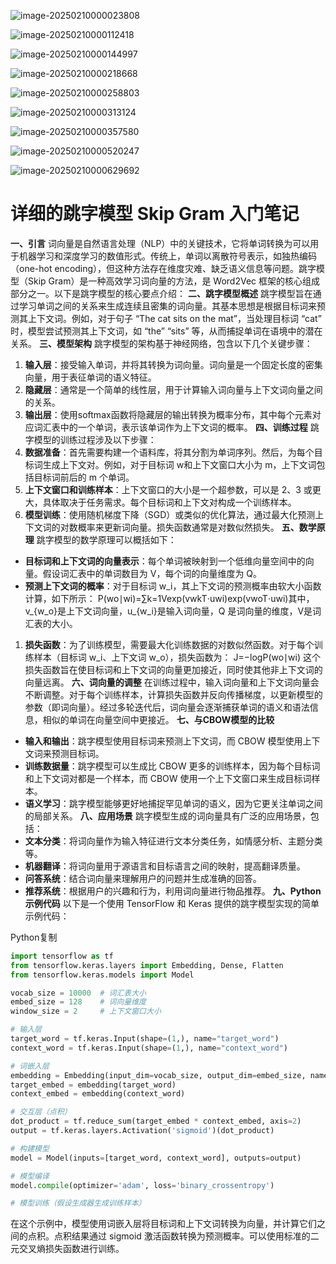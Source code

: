![image-20250210000023808](./assets/image-20250210000023808.png)

![image-20250210000112418](./assets/image-20250210000112418.png)

![image-20250210000144997](./assets/image-20250210000144997.png)

![image-20250210000218668](./assets/image-20250210000218668.png)

![image-20250210000258803](./assets/image-20250210000258803.png)

![image-20250210000313124](./assets/image-20250210000313124.png)

![image-20250210000357580](./assets/image-20250210000357580.png)

![image-20250210000520247](./assets/image-20250210000520247.png)

![image-20250210000629692](./assets/image-20250210000629692.png)

# 详细的跳字模型 Skip Gram 入门笔记

**一、引言** 词向量是自然语言处理（NLP）中的关键技术，它将单词转换为可以用于机器学习和深度学习的数值形式。传统上，单词以离散符号表示，如独热编码（one-hot encoding），但这种方法存在维度灾难、缺乏语义信息等问题。跳字模型（Skip Gram）是一种高效学习词向量的方法，是 Word2Vec 框架的核心组成部分之一。以下是跳字模型的核心要点介绍： **二、跳字模型概述** 跳字模型旨在通过学习单词之间的关系来生成连续且密集的词向量。其基本思想是根据目标词来预测其上下文词。例如，对于句子 “The cat sits on the mat”，当处理目标词 “cat” 时，模型尝试预测其上下文词，如 “the” “sits” 等，从而捕捉单词在语境中的潜在关系。 **三、模型架构** 跳字模型的架构基于神经网络，包含以下几个关键步骤：

1. **输入层**：接受输入单词，并将其转换为词向量。词向量是一个固定长度的密集向量，用于表征单词的语义特征。
2. **隐藏层**：通常是一个简单的线性层，用于计算输入词向量与上下文词向量之间的关系。
3. **输出层**：使用softmax函数将隐藏层的输出转换为概率分布，其中每个元素对应词汇表中的一个单词，表示该单词作为上下文词的概率。 **四、训练过程** 跳字模型的训练过程涉及以下步骤：
4. **数据准备**：首先需要构建一个语料库，将其分割为单词序列。然后，为每个目标词生成上下文对。例如，对于目标词 w和上下文窗口大小为 m，上下文词包括目标词前后的 m 个单词。
5. **上下文窗口和训练样本**：上下文窗口的大小是一个超参数，可以是 2、3 或更大，具体取决于任务需求。每个目标词和上下文对构成一个训练样本。
6. **模型训练**：使用随机梯度下降（SGD）或类似的优化算法，通过最大化预测上下文词的对数概率来更新词向量。损失函数通常是对数似然损失。 **五、数学原理** 跳字模型的数学原理可以概括如下：

- **目标词和上下文词的向量表示**：每个单词被映射到一个低维向量空间中的向量。假设词汇表中的单词数目为 V，每个词的向量维度为 Q。
- **预测上下文词的概率**：对于目标词 w_i，其上下文词的预测概率由软大小函数计算，如下所示：
  P(wo​∣wi​)=∑k=1V​exp(vwk​T​⋅uwi​​)exp(vwo​T​⋅uwi​​)​
  其中，v_{w_o}是上下文词向量，u_{w_i}是输入词向量，Q 是词向量的维度，V是词汇表的大小。

1. **损失函数**：为了训练模型，需要最大化训练数据的对数似然函数。对于每个训练样本（目标词 w_i、上下文词 w_o），损失函数为：
   J=−logP(wo​∣wi​)
   这个损失函数旨在使目标词和上下文词的向量更加接近，同时使其他非上下文词的向量远离。 **六、词向量的调整** 在训练过程中，输入词向量和上下文词向量会不断调整。对于每个训练样本，计算损失函数并反向传播梯度，以更新模型的参数（即词向量）。经过多轮迭代后，词向量会逐渐捕获单词的语义和语法信息，相似的单词在向量空间中更接近。 **七、与CBOW模型的比较**

- **输入和输出**：跳字模型使用目标词来预测上下文词，而 CBOW 模型使用上下文词来预测目标词。
- **训练数据量**：跳字模型可以生成比 CBOW 更多的训练样本，因为每个目标词和上下文词对都是一个样本，而 CBOW 使用一个上下文窗口来生成目标词样本。
- **语义学习**：跳字模型能够更好地捕捉罕见单词的语义，因为它更关注单词之间的局部关系。 **八、应用场景** 跳字模型生成的词向量具有广泛的应用场景，包括：
- **文本分类**：将词向量作为输入特征进行文本分类任务，如情感分析、主题分类等。
- **机器翻译**：将词向量用于源语言和目标语言之间的映射，提高翻译质量。
- **问答系统**：结合词向量来理解用户的问题并生成准确的回答。
- **推荐系统**：根据用户的兴趣和行为，利用词向量进行物品推荐。 **九、Python示例代码** 以下是一个使用 TensorFlow 和 Keras 提供的跳字模型实现的简单示例代码：

Python复制

```python
import tensorflow as tf
from tensorflow.keras.layers import Embedding, Dense, Flatten
from tensorflow.keras.models import Model

vocab_size = 10000  # 词汇表大小
embed_size = 128    # 词向量维度
window_size = 2     # 上下文窗口大小

# 输入层
target_word = tf.keras.Input(shape=(1,), name="target_word")
context_word = tf.keras.Input(shape=(1,), name="context_word")

# 词嵌入层
embedding = Embedding(input_dim=vocab_size, output_dim=embed_size, name="embedding")
target_embed = embedding(target_word)
context_embed = embedding(context_word)

# 交互层（点积）
dot_product = tf.reduce_sum(target_embed * context_embed, axis=2)
output = tf.keras.layers.Activation('sigmoid')(dot_product)

# 构建模型
model = Model(inputs=[target_word, context_word], outputs=output)

# 模型编译
model.compile(optimizer='adam', loss='binary_crossentropy')

# 模型训练（假设生成器生成训练样本）
```

在这个示例中，模型使用词嵌入层将目标词和上下文词转换为向量，并计算它们之间的点积。点积结果通过 sigmoid 激活函数转换为预测概率。可以使用标准的二元交叉熵损失函数进行训练。